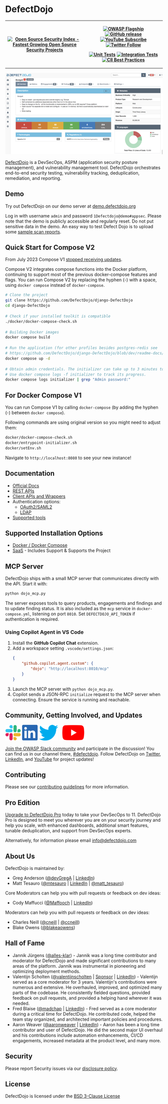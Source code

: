 # DefectDojo

<table>
    <tr styl="margin: 0; position: absolute; top: 50%; -ms-transform: translateY(-50%); transform: translateY(-50%);">
        <th>
            <a href="https://opensourcesecurityindex.io/" target="_blank" rel="noopener">
                <img style="width: 282px; height: 56px" src="https://opensourcesecurityindex.io/badge.svg"
                alt="Open Source Security Index - Fastest Growing Open Source Security Projects" width="282" height="56" />
            </a>
        </th>
        <th>
            <p>
                <a href="https://www.owasp.org/index.php/OWASP_DefectDojo_Project"><img src="https://img.shields.io/badge/owasp-flagship%20project-orange.svg" alt="OWASP Flagship"></a>
                <a href="https://github.com/DefectDojo/django-DefectDojo/releases/latest"><img src="https://img.shields.io/github/release/DefectDojo/django-DefectDojo.svg" alt="GitHub release"></a>
                <a href="https://www.youtube.com/channel/UCWw9qzqptiIvTqSqhOFuCuQ"><img src="https://img.shields.io/badge/youtube-subscribe-%23c4302b.svg" alt="YouTube Subscribe"></a>
                <a href="https://twitter.com/defectdojo/"><img src="https://img.shields.io/twitter/follow/defectdojo.svg?style=social&amp;label=Follow" alt="Twitter Follow"></a>
            </p>
            <p>
                <a href="https://github.com/DefectDojo/django-DefectDojo/actions"><img src="https://github.com/DefectDojo/django-DefectDojo/actions/workflows/unit-tests.yml/badge.svg?branch=master" alt="Unit Tests"></a>
                <a href="https://github.com/DefectDojo/django-DefectDojo/actions"><img src="https://github.com/DefectDojo/django-DefectDojo/actions/workflows/integration-tests.yml/badge.svg?branch=master" alt="Integration Tests"></a>
                <a href="https://bestpractices.coreinfrastructure.org/projects/2098"><img src="https://bestpractices.coreinfrastructure.org/projects/2098/badge" alt="CII Best Practices"></a>
            </p>
        </th>
    </tr>
 </table>

![Screenshot of DefectDojo](https://raw.githubusercontent.com/DefectDojo/django-DefectDojo/dev/docs/assets/images/screenshot1.png)

[DefectDojo](https://www.defectdojo.com/) is a DevSecOps, ASPM (application security posture management), and
vulnerability management tool.  DefectDojo orchestrates end-to-end security testing, vulnerability tracking,
deduplication, remediation, and reporting.

## Demo

Try out DefectDojo on our demo server at [demo.defectdojo.org](https://demo.defectdojo.org)

Log in with username `admin` and password `1Defectdojo@demo#appsec`. Please note that the demo is publicly accessible
and regularly reset. Do not put sensitive data in the demo. An easy way to test Defect Dojo is to upload some [sample scan reports](https://github.com/DefectDojo/django-DefectDojo/tree/master/unittests/scans).

## Quick Start for Compose V2

From July 2023 Compose V1 [stopped receiving updates](https://docs.docker.com/compose/reference/).

Compose V2 integrates compose functions into the Docker platform, continuing to support most of the previous
docker-compose features and flags. You can run Compose V2 by replacing the hyphen (-) with a space, using
`docker compose` instead of `docker-compose`.

```sh
# Clone the project
git clone https://github.com/DefectDojo/django-DefectDojo
cd django-DefectDojo

# Check if your installed toolkit is compatible
./docker/docker-compose-check.sh

# Building Docker images
docker compose build

# Run the application (for other profiles besides postgres-redis see  
# https://github.com/DefectDojo/django-DefectDojo/blob/dev/readme-docs/DOCKER.md)
docker compose up -d

# Obtain admin credentials. The initializer can take up to 3 minutes to run.
# Use docker compose logs -f initializer to track its progress.
docker compose logs initializer | grep "Admin password:"
```

## For Docker Compose V1

You can run Compose V1 by calling `docker-compose` (by adding the hyphen (-) between `docker compose`). 

Following commands are using original version so you might need to adjust them:
```sh
docker/docker-compose-check.sh
docker/entrypoint-initializer.sh
docker/setEnv.sh
```

Navigate to `http://localhost:8080` to see your new instance!

## Documentation

* [Official Docs](https://docs.defectdojo.com/)
* [REST APIs](https://docs.defectdojo.com/en/open_source/api-v2-docs/)
* [Client APIs and Wrappers](https://docs.defectdojo.com/en/open_source/api-v2-docs/#clients--api-wrappers)
* Authentication options:
    * [OAuth2/SAML2](https://docs.defectdojo.com/en/open_source/archived_docs/integrations/social-authentication/)
    * [LDAP](https://docs.defectdojo.com/en/open_source/ldap-authentication/)
* [Supported tools](https://docs.defectdojo.com/en/connecting_your_tools/parsers/)

## Supported Installation Options

* [Docker / Docker Compose](readme-docs/DOCKER.md)
* [SaaS](https://www.defectdojo.com/) - Includes Support & Supports the Project
## MCP Server

DefectDojo ships with a small MCP server that communicates directly with the API. Start it with:

```bash
python dojo_mcp.py
```

The server exposes tools to query products, engagements and findings and to update finding status. It is also
included as the `mcp` service in `docker-compose.yml`, listening on port `8010`.
Set `DEFECTDOJO_API_TOKEN` if authentication is required.


### Using Copilot Agent in VS Code

1. Install the **GitHub Copilot Chat** extension.
2. Add a workspace setting `.vscode/settings.json`:
   ```json
   {
       "github.copilot.agent.custom": {
           "dojo": "http://localhost:8010/mcp"
       }
   }
   ```
3. Launch the MCP server with `python dojo_mcp.py`.
4. Copilot sends a JSON-RPC `initialize` request to the MCP server when connecting. Ensure the service is running and reachable.

## Community, Getting Involved, and Updates

[<img src="https://raw.githubusercontent.com/DefectDojo/django-DefectDojo/dev/docs/assets/images/slack-logo-icon.png" alt="Slack" height="50"/>](https://owasp.org/slack/invite)
[<img src="https://raw.githubusercontent.com/DefectDojo/django-DefectDojo/dev/docs/assets/images/Linkedin-logo-icon-png.png" alt="LinkedIn" height="50"/>](https://www.linkedin.com/company/defectdojo)
[<img src="https://raw.githubusercontent.com/DefectDojo/django-DefectDojo/dev/docs/assets/images/Twitter_Logo.png" alt="Twitter" height="50"/>](https://twitter.com/defectdojo)
[<img src="https://raw.githubusercontent.com/DefectDojo/django-DefectDojo/dev/docs/assets/images/YouTube-Emblem.png" alt="Youtube" height="50"/>](https://www.youtube.com/channel/UCWw9qzqptiIvTqSqhOFuCuQ)

[Join the OWASP Slack community](https://owasp.org/slack/invite) and participate in the discussion! You can find us in
our channel there, [#defectdojo](https://owasp.slack.com/channels/defectdojo). Follow DefectDojo on
[Twitter](https://twitter.com/defectdojo), [LinkedIn](https://www.linkedin.com/company/defectdojo), and
[YouTube](https://www.youtube.com/channel/UCWw9qzqptiIvTqSqhOFuCuQ) for project updates!

## Contributing

Please see our [contributing guidelines](readme-docs/CONTRIBUTING.md) for more
information.

## Pro Edition
[Upgrade to DefectDojo Pro](https://www.defectdojo.com/) today to take your DevSecOps to 11. DefectDojo Pro is
designed to meet you wherever you are on your security journey and help you scale, with enhanced dashboards, additional
smart features, tunable deduplication, and support from DevSecOps experts.

Alternatively, for information please email info@defectdojo.com

## About Us

DefectDojo is maintained by:
* Greg Anderson ([@devGregA](https://github.com/devgrega) | [LinkedIn](https://www.linkedin.com/in/g-anderson/))
* Matt Tesauro ([@mtesauro](https://github.com/mtesauro) | [LinkedIn](https://www.linkedin.com/in/matttesauro/) |
  [@matt_tesauro](https://twitter.com/matt_tesauro))

Core Moderators can help you with pull requests or feedback on dev ideas:
* Cody Maffucci ([@Maffooch](https://github.com/maffooch) | [LinkedIn](https://www.linkedin.com/in/cody-maffucci))

Moderators can help you with pull requests or feedback on dev ideas:
* Charles Neill ([@cneill](https://github.com/cneill) | [@ccneill](https://twitter.com/ccneill))
* Blake Owens ([@blakeaowens](https://github.com/blakeaowens))

## Hall of Fame
* Jannik Jürgens ([@alles-klar](https://github.com/alles-klar)) - Jannik was a long time contributor and moderator for 
  DefectDojo and made significant contributions to many areas of the platform. Jannik was instrumental in pioneering 
  and optimizing deployment methods.
* Valentijn Scholten ([@valentijnscholten](https://github.com/valentijnscholten) |
  [Sponsor](https://github.com/sponsors/valentijnscholten) |
  [LinkedIn](https://www.linkedin.com/in/valentijn-scholten/)) - Valentijn served as a core moderator for 3 years.
  Valentijn's contributions were numerous and extensive. He overhauled, improved, and optimized many parts of the
  codebase. He consistently fielded questions, provided feedback on pull requests, and provided a helping hand wherever
  it was needed.
* Fred Blaise ([@madchap](https://github.com/madchap) | [LinkedIn](https://www.linkedin.com/in/fredblaise/)) - Fred
  served as a core moderator during a critical time for DefectDojo. He contributed code, helped the team stay organized,
  and architected important policies and procedures.
* Aaron Weaver ([@aaronweaver](https://github.com/aaronweaver) | [LinkedIn](https://www.linkedin.com/in/aweaver/)) -
  Aaron has been a long time contributor and user of DefectDojo. He did the second major UI overhaul and his
  contributions include automation enhancements, CI/CD engagements, increased metadata at the product level, and many
  more.

## Security

Please report Security issues via our [disclosure policy](readme-docs/SECURITY.md).

## License

DefectDojo is licensed under the [BSD 3-Clause License](LICENSE.md)
